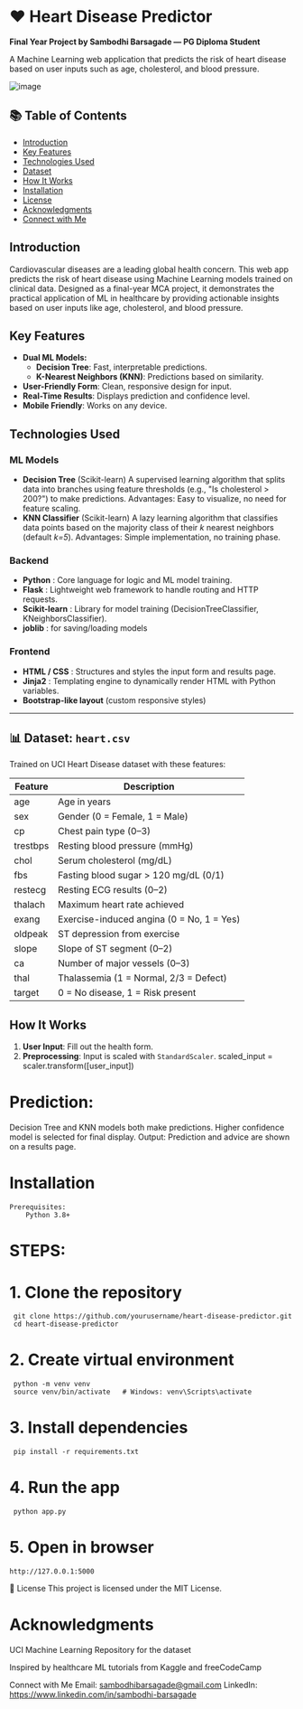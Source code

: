 # ❤️ Heart Disease Predictor
**Final Year Project by Sambodhi Barsagade — PG Diploma Student**

A Machine Learning web application that predicts the risk of heart disease based on user inputs such as age, cholesterol, and blood pressure.

![image](https://github.com/user-attachments/assets/0699236d-d6e6-4124-b77b-0fb089522fdd)




## 📚 Table of Contents
- [Introduction](#introduction)
- [Key Features](#key-features)
- [Technologies Used](#technologies-used)
- [Dataset](#dataset)
- [How It Works](#how-it-works)
- [Installation](#installation)
- [License](#license)
- [Acknowledgments](#acknowledgments)
- [Connect with Me](#connect-with-me)



##  Introduction
Cardiovascular diseases are a leading global health concern. This web app predicts the risk of heart disease using Machine Learning models trained on clinical data. Designed as a final-year MCA project, it demonstrates the practical application of ML in healthcare by providing actionable insights based on user inputs like age, cholesterol, and blood pressure.



##  Key Features
- **Dual ML Models:**
  - **Decision Tree**: Fast, interpretable predictions.
  - **K-Nearest Neighbors (KNN)**: Predictions based on similarity.
- **User-Friendly Form**: Clean, responsive design for input.
- **Real-Time Results**: Displays prediction and confidence level.
- **Mobile Friendly**: Works on any device.



##  Technologies Used

### ML Models
- **Decision Tree** (Scikit-learn)
     A supervised learning algorithm that splits data into branches using feature thresholds (e.g., "Is cholesterol > 200?") to make predictions.
     Advantages: Easy to visualize, no need for feature scaling.
- **KNN Classifier** (Scikit-learn)
     A lazy learning algorithm that classifies data points based on the majority class of their *k* nearest neighbors (default *k=5*).
     Advantages: Simple implementation, no training phase.

### Backend
- **Python** : Core language for logic and ML model training.
- **Flask** : Lightweight web framework to handle routing and HTTP requests.
- **Scikit-learn** : Library for model training (DecisionTreeClassifier, KNeighborsClassifier).
- **joblib** : for saving/loading models

### Frontend
- **HTML / CSS** :  Structures and styles the input form and results page.
- **Jinja2** : Templating engine to dynamically render HTML with Python variables.
- **Bootstrap-like layout** (custom responsive styles)

---

## 📊 Dataset: `heart.csv`
Trained on UCI Heart Disease dataset with these features:

| Feature    | Description                                |
|------------|--------------------------------------------|
| age        | Age in years                               |
| sex        | Gender (0 = Female, 1 = Male)              |
| cp         | Chest pain type (0–3)                      |
| trestbps   | Resting blood pressure (mmHg)              |
| chol       | Serum cholesterol (mg/dL)                  |
| fbs        | Fasting blood sugar > 120 mg/dL (0/1)      |
| restecg    | Resting ECG results (0–2)                  |
| thalach    | Maximum heart rate achieved                |
| exang      | Exercise-induced angina (0 = No, 1 = Yes)  |
| oldpeak    | ST depression from exercise                |
| slope      | Slope of ST segment (0–2)                  |
| ca         | Number of major vessels (0–3)              |
| thal       | Thalassemia (1 = Normal, 2/3 = Defect)     |
| target     | 0 = No disease, 1 = Risk present           |



##  How It Works

1. **User Input**: Fill out the health form.
2. **Preprocessing**: Input is scaled with `StandardScaler`.
   scaled_input = scaler.transform([user_input])

# Prediction:

  Decision Tree and KNN models both make predictions.
  Higher confidence model is selected for final display.
  Output: Prediction and advice are shown on a results page.

# Installation
    Prerequisites:
        Python 3.8+

# STEPS:

# 1. Clone the repository
     git clone https://github.com/yourusername/heart-disease-predictor.git
     cd heart-disease-predictor

# 2. Create virtual environment
     python -m venv venv
     source venv/bin/activate   # Windows: venv\Scripts\activate

# 3. Install dependencies
     pip install -r requirements.txt

# 4. Run the app
     python app.py

# 5. Open in browser
    http://127.0.0.1:5000
   📄 License
       This project is licensed under the MIT License.



# Acknowledgments
  UCI Machine Learning Repository for the dataset



 
Inspired by healthcare ML tutorials from Kaggle and freeCodeCamp



Connect with Me
  Email: sambodhibarsagade@gmail.com
  LinkedIn: https://www.linkedin.com/in/sambodhi-barsagade
